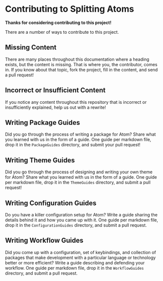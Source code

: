 # Contributing to Splitting Atoms

**Thanks for considering contributing to this project!**

There are a number of ways to contribute to this project.

## Missing Content

There are many places throughout this documentation where a heading exists,
but the content is missing. That is where you, the contributor, comes in. If
you know about that topic, fork the project, fill in the content, and send a
pull request!

## Incorrect or Insufficient Content

If you notice any content throughout this repository that is incorrect or
insufficiently explained, help us out with a rewrite!

## Writing Package Guides

Did you go through the process of writing a package for Atom? Share what you
learned with us in the form of a guide. One guide per markdown file, drop it
in the `PackageGuides` directory, and submit your pull request!

## Writing Theme Guides

Did you go through the process of designing and writing your own theme for
Atom? Share what you learned with us in the form of a guide. One guide per
markdown file, drop it in the `ThemeGuides` directory, and submit a pull
request!

## Writing Configuration Guides

Do you have a killer configuration setup for Atom? Write a guide sharing the
details behind it and how you came up with it. One guide per markdown file,
drop it in the `ConfigurationGuides` directory, and submit a pull request.

## Writing Workflow Guides

Did you come up with a configuration, set of keybindings, and collection of
packages that make development with a particular language or technology
better or more efficient? Write a guide describing and defending your
workflow. One guide per markdown file, drop it in the `WorkflowGuides`
directory, and submit a pull request.
